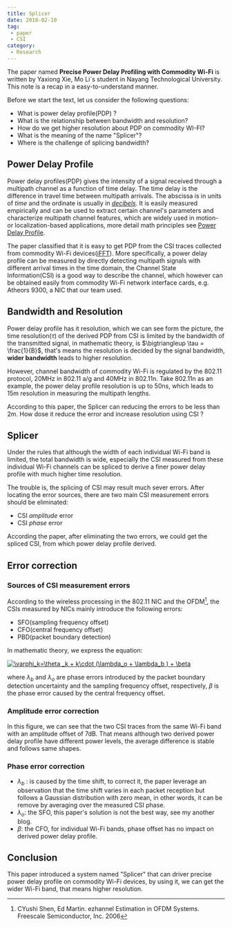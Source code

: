 ```yaml
---
title: Splicer
date: 2018-02-10
tag:
 - paper
 - CSI
category:
 - Research
---
```


<link rel="stylesheet" href="https://cdnjs.cloudflare.com/ajax/libs/KaTeX/0.5.1/katex.min.css">

<link rel="stylesheet" href="https://cdn.jsdelivr.net/github-markdown-css/2.2.1/github-markdown.css"/>


The paper named **Precise Power Delay Profiling with Commodity Wi-Fi** is written by Yaxiong Xie, Mo Li`s student in Nayang Technological University. This note is a recap in a easy-to-understand manner.

Before we start the text, let us consider the following questions:

- What is power delay profile(PDP) ?
- What is the relationship between bandwidth and resolution?
- How do we get higher resolution about PDP on commodity WI-FI?
- What is the meaning of the name "Splicer"?
- Where is the challenge of splicing bandwidth?

## Power Delay Profile

Power delay profiles(PDP) gives the intensity of a signal received through a multipath channel as a function of time delay. The time delay is the difference in travel time between multipath arrivals. The abscissa is in units of *time* and the ordinate is usually in *[decibels](https://en.wikipedia.org/wiki/Decibel)*. It is easily measured empirically and can be used to extract certain channel's parameters and characterize multipath channel features, which are widely used in motion- or localization-based applications, more detail math principles see [Power Delay Profile](https://www.gaussianwaves.com/2014/07/power-delay-profile/).

The paper classified that it is easy to get PDP from the CSI traces collected from commodity Wi-Fi devices([iFFT](https://www.mathworks.com/help/matlab/ref/ifft.html?s_tid=gn_loc_drop)). More specifically, a power delay profile can be measured by directly detecting multipath signals with different arrival times in the time domain, the Channel State Information(CSI) is a good way to describe the channel, which however can be obtained easily from commodity Wi-Fi network interface cards, e.g. Atheors 9300, a NIC that our team used.

## Bandwidth and Resolution

Power delay profile has it resolution, which we can see form the picture, the time resolution($\tau$) of the derived PDP from CSI is limited by the bandwidth of the transmitted signal, in mathematic theory, is $\bigtriangleup \tau = \frac{1}{B}$, that's means the resolution is decided by the signal bandwidth, **wider bandwidth** leads to higher resolution.

However, channel bandwidth of commodity Wi-Fi is regulated by the 802.11 protocol, 20MHz in 802.11 a/g and 40MHz in 802.11n. Take 802.11n as an example, the power delay profile resolution is up to 50ns, which leads to 15m resolution in measuring the multipath lengths.

According to this paper, the Splicer can reducing the errors to be less than 2m. How dose it reduce the error and increase resolution using CSI ?

## Splicer

Under the rules that although the width of each individual Wi-Fi band is limited, the total bandwidth is wide, especially the CSI measured from these individual Wi-Fi channels can be spliced to derive a finer power delay profile with much higher time resolution.

The trouble is, the splicing of CSI may result much sever errors. After locating the error sources, there are two main CSI measurement errors should be eliminated:

- CSI *amplitude* error
- CSI *phase* error

According the paper, after eliminating the two errors, we could get the spliced CSI, from  which power delay profile derived. 

## Error correction

### Sources of CSI measurement errors

According to the wireless processing in the 802.11 NIC and the OFDM[^1], the CSIs measured by NICs mainly introduce the following errors:

- SFO(sampling frequency offset)
- CFO(central frequency offset)
- PBD(packet boundary detection)

In mathematic theory, we express the equation:

<a href="https://www.codecogs.com/eqnedit.php?latex=\inline&space;\varphi_k=\theta&space;_k&space;&plus;&space;k\cdot&space;(\lambda_o&space;&plus;&space;\lambda_b&space;)&space;&plus;&space;\beta" target="_blank"><img src="https://latex.codecogs.com/gif.latex?\inline&space;\varphi_k=\theta&space;_k&space;&plus;&space;k\cdot&space;(\lambda_o&space;&plus;&space;\lambda_b&space;)&space;&plus;&space;\beta" title="\varphi_k=\theta _k + k\cdot (\lambda_o + \lambda_b ) + \beta" /></a>

where $\lambda_b$ and $\lambda_o$
are phase errors introduced by the packet boundary detection uncertainty and the sampling frequency offset, respectively,  $\beta$ is the phase error caused by the central frequency offset.

### Amplitude error correction


In this figure, we can see that the two CSI traces from the same Wi-Fi band with an amplitude offset of 7dB. That means although two derived power delay profile have different power levels, the average difference is stable and follows same shapes.

### Phase error correction

- $\lambda_b$ : is caused by the time shift, to correct it, the paper leverage an observation that the time shift varies in each packet reception but follows a Gaussian distribution with zero mean, in other words, it can be remove by averaging over the measured CSI phase.
- $\lambda_o$: the SFO, this paper's solution is not the best way, see my another blog.
- $\beta$: the CFO, for individual Wi-Fi bands, phase offset has no impact on derived power delay profile.

## Conclusion

This paper introduced a system named "Splicer" that can driver precise power delay profile on commodity Wi-Fi devices, by using it, we can get the wider Wi-Fi band, that means higher resolution.

[^1]: CYushi Shen, Ed Martin. ezhannel Estimation in OFDM Systems. Freescale Semiconductor, Inc. 2006